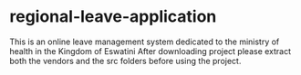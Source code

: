# regional-leave-application
This is an online leave management system dedicated to the ministry of health in the Kingdom of Eswatini
After downloading project please extract both the vendors and the src folders before using the project.
